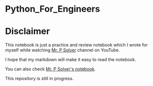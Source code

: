 # Python_For_Engineers
# **Disclaimer**

This notebook is  just a practice and review notebook which I wrote for myself while watching [Mr. P Solver](https://www.youtube.com/@MrPSolver) channel on YouTube.

I hope that my markdown will make it easy to read the notebook.

You can also check [Mr. P Solver's notebook](https://github.com/lukepolson/youtube_channel).

This repository is still in progress. 
